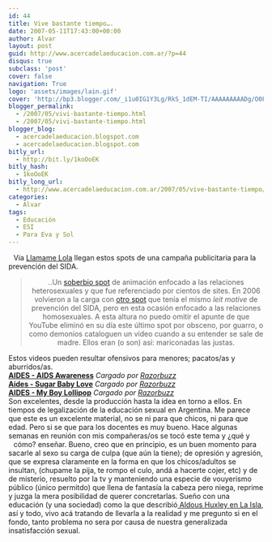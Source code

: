 ```yaml
---
id: 44
title: Vive bastante tiempo….
date: 2007-05-11T17:43:00+00:00
author: Alvar
layout: post
guid: http://www.acercadelaeducacion.com.ar/?p=44
disqus: true
subclass: 'post'
cover: false
navigation: True
logo: 'assets/images/lain.gif'
cover: 'http://bp3.blogger.com/_i1u0IG1Y3Lg/RkS_1dEM-TI/AAAAAAAAADg/O0FmpxKpa3M/s1600-h/besos.jpg'
blogger_permalink:
  - /2007/05/vivi-bastante-tiempo.html
  - /2007/05/vivi-bastante-tiempo.html
blogger_blog:
  - acercadelaeducacion.blogspot.com
  - acercadelaeducacion.blogspot.com
bitly_url:
  - http://bit.ly/1koOoEK
bitly_hash:
  - 1koOoEK
bitly_long_url:
  - http://www.acercadelaeducacion.com.ar/2007/05/vive-bastante-tiempo/
categories:
  - Alvar
tags:
  - Educación
  - ESI
  - Para Eva y Sol
---
```

<a href="http://bp3.blogger.com/_i1u0IG1Y3Lg/RkS_1dEM-TI/AAAAAAAAADg/O0FmpxKpa3M/s1600-h/besos.jpg"><img style="float:left;cursor:pointer;margin:0 10px 10px 0;" src="http://bp3.blogger.com/_i1u0IG1Y3Lg/RkS_1dEM-TI/AAAAAAAAADg/O0FmpxKpa3M/s200/besos.jpg" border="0" alt="" /></a>
Via <a href="http://llamamelola.com/2007/05/11/aides-my-boy-lollipop/">Llamame Lola</a> llegan estos spots de una campaña publicitaria para la prevención del SIDA.
<div style="text-align:center;">
<blockquote>..Un <a href="http://www.dailymotion.com/video/x1y9wg_aides-aids-awareness" target="blank">soberbio spot</a> de animación enfocado a las relaciones heterosexuales y que fue referenciado por cientos de sites. En 2006 volvieron a la carga con <a href="http://www.dailymotion.com/razorbuzz/video/x1y9sv_aides-sugar-baby-love/1" target="blank">otro spot</a> que tenía el mismo <em>leit motive</em> de prevención del SIDA, pero en esta ocasión enfocado a las relaciones homosexuales. A esta altura no puedo omitir el apunte de que YouTube eliminó en su día este último spot por obsceno, por guarro, o como demonios cataloguen un video cuando a su entender se sale de madre. Ellos eran (o son) así: mariconadas las justas.</blockquote>
</div>
Estos videos pueden resultar ofensivos para menores; pacatos/as y aburridos/as.
<div><object width="480" height="381" data="http://www.dailymotion.com/swf/x1y9wg_aides-aids-awareness_ads&amp;related=1" type="application/x-shockwave-flash"><param name="allowFullScreen" value="true" /><param name="allowScriptAccess" value="always" /><param name="src" value="http://www.dailymotion.com/swf/x1y9wg_aides-aids-awareness_ads&amp;related=1" /><param name="allowfullscreen" value="true" /></object>
<strong><a href="http://www.dailymotion.com/video/x1y9wg_aides-aids-awareness_ads">AIDES - AIDS Awareness</a></strong>
<em>Cargado por <a href="http://www.dailymotion.com/Razorbuzz">Razorbuzz</a></em></div>
<div><object width="480" height="405" data="http://www.dailymotion.com/swf/x1y9sv_aides-sugar-baby-love_ads&amp;related=1" type="application/x-shockwave-flash"><param name="allowFullScreen" value="true" /><param name="allowScriptAccess" value="always" /><param name="src" value="http://www.dailymotion.com/swf/x1y9sv_aides-sugar-baby-love_ads&amp;related=1" /><param name="allowfullscreen" value="true" /></object>
<strong><a href="http://www.dailymotion.com/video/x1y9sv_aides-sugar-baby-love_ads">Aides - Sugar Baby Love</a></strong>
<em>Cargado por <a href="http://www.dailymotion.com/Razorbuzz">Razorbuzz</a></em></div>
<div><object width="480" height="381" data="http://www.dailymotion.com/swf/x1y9tk_aides-my-boy-lollipop_ads&amp;related=1" type="application/x-shockwave-flash"><param name="allowFullScreen" value="true" /><param name="allowScriptAccess" value="always" /><param name="src" value="http://www.dailymotion.com/swf/x1y9tk_aides-my-boy-lollipop_ads&amp;related=1" /><param name="allowfullscreen" value="true" /></object>
<strong><a href="http://www.dailymotion.com/video/x1y9tk_aides-my-boy-lollipop_ads">AIDES -  My Boy Lollipop</a></strong>
<em>Cargado por <a href="http://www.dailymotion.com/Razorbuzz">Razorbuzz</a></em></div>
Son excelentes, desde la producción hasta la idea en torno a ellos.<a href="http://bp0.blogger.com/_i1u0IG1Y3Lg/RkTBitEM-UI/AAAAAAAAADo/tu-MIPa5Q04/s1600-h/culpa.jpg"><img style="float:right;cursor:pointer;margin:0 0 10px 10px;" src="http://bp0.blogger.com/_i1u0IG1Y3Lg/RkTBitEM-UI/AAAAAAAAADo/tu-MIPa5Q04/s200/culpa.jpg" border="0" alt="" /></a>
En tiempos de legalización de la educación sexual en Argentina. Me parece que este es un excelente material, no se ni para que chicos, ni para que edad. Pero si se que para los docentes es muy bueno.
Hace algunas semanas en reunión con mis compañeras/os se tocó este tema y ¿qué y cómo? enseñar. <a href="http://bp0.blogger.com/_i1u0IG1Y3Lg/RkTB5tEM-WI/AAAAAAAAAD4/fBkCaOIwZU4/s1600-h/kamasutra.jpg"><img style="float:left;cursor:pointer;margin:0 10px 10px 0;" src="http://bp0.blogger.com/_i1u0IG1Y3Lg/RkTB5tEM-WI/AAAAAAAAAD4/fBkCaOIwZU4/s200/kamasutra.jpg" border="0" alt="" /></a>Bueno, creo que en principio, es un buen momento para sacarle al sexo su carga de culpa (que aún la tiene); de opresión y agresión, que se expresa claramente en la forma en que los chicos/adultos se insultan, (chupame la pija, te rompo el culo, andá a hacerte cojer, etc) y de de misterio, resuelto por la tv y manteniendo una especie de vouyerismo público (único permitdo) que llena de fantasía la cabeza pero niega, reprime y juzga la mera posibilidad de querer concretarlas.
Sueño con una educación (y una sociedad) como la que describió<a href="http://es.wikipedia.org/wiki/La_isla_%28Aldous_Huxley%29"> Aldous Huxley en La Isla</a>, así y todo, vivo acá tratando de llevarla a la realidad y me pregunto si en el fondo, tanto problema no sera por causa de nuestra generalizada insatisfacción sexual.
